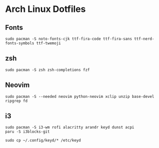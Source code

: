 # Arch Linux Dotfiles

## Fonts

```
sudo pacman -S noto-fonts-cjk ttf-fira-code ttf-fira-sans ttf-nerd-fonts-symbols ttf-twemoji
```

## zsh

```
sudo pacman -S zsh zsh-completions fzf
```

## Neovim

```
sudo pacman -S --needed neovim python-neovim xclip unzip base-devel ripgrep fd
```

## i3

```
sudo pacman -S i3-wm rofi alacritty arandr keyd dunst acpi
paru -S i3blocks-git

sudo cp ~/.config/keyd/* /etc/keyd
```

